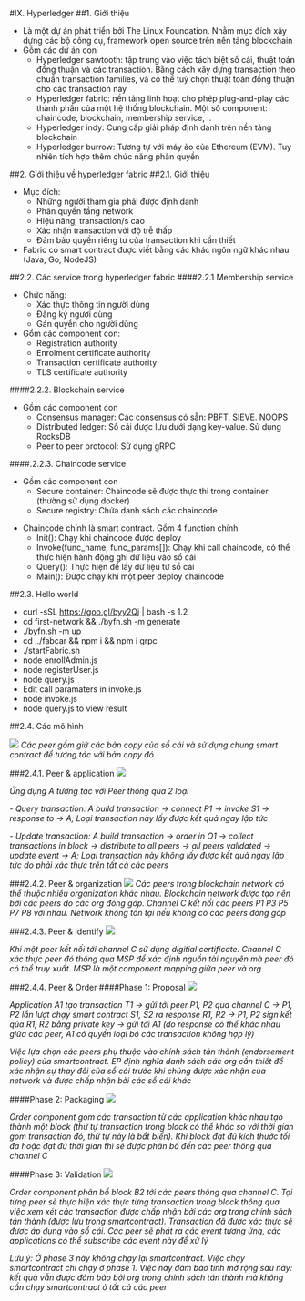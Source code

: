 #IX. Hyperledger
##1. Giới thiệu 
- Là một dự án phát triển bởi The Linux Foundation. Nhằm mục đích xây dựng các bộ công cụ, framework open source trên nền tảng blockchain
- Gồm các dự án con
	- Hyperledger sawtooth: tập trung vào việc tách biệt sổ cái, thuật toán đồng thuận và các transaction. Bằng cách xây dựng transaction theo chuẩn transaction families, và có thể tuỳ chọn thuật toán đồng thuận cho các transaction này
	- Hyperledger fabric: nền tảng linh hoạt cho phép plug-and-play các thành phần của một hệ thống blockchain. Một số component: chaincode, blockchain, membership service, ..
	- Hyperledger indy: Cung cấp giải pháp định danh trên nền tảng blockchain
	- Hyperledger burrow: Tương tự với máy ảo của Ethereum (EVM). Tuy nhiên tích hợp thêm chức năng phân quyền

##2. Giới thiệu về hyperledger fabric
##2.1. Giới thiệu
- Mục đích:
	- Những người tham gia phải được định danh
	- Phân quyền tầng network
	- Hiệu năng, transaction/s cao
	- Xác nhận transaction với độ trễ thấp
	- Đảm bảo quyền riêng tư của transaction khi cần thiết
- Fabric có smart contract được viết bằng các khác ngôn ngữ khác nhau (Java, Go, NodeJS)

##2.2. Các service trong hyperledger fabric
####2.2.1 Membership service

- Chức năng:
	- Xác thực thông tin người dùng
	- Đăng ký người dùng
	- Gán quyền cho người dùng
- Gồm các component con:
	- Registration authority
	- Enrolment certificate authority
	- Transaction certificate authority
	- TLS certificate authority

####2.2.2. Blockchain service
- Gồm các component con
	- Consensus manager: Các consensus có sẵn: PBFT. SIEVE. NOOPS
	- Distributed ledger: Sổ cái được lưu dưới dạng key-value. Sử dụng RocksDB
	- Peer to peer protocol: Sử dụng gRPC

####.2.2.3. Chaincode service
- Gồm các component con
	- Secure container: Chaincode sẽ được thực thi trong container (thường sử dụng docker)
	- Secure registry: Chứa danh sách các chaincode
* Chaincode chính là smart contract. Gồm 4 function chính
	- Init(): Chạy khi chaincode được deploy
	- Invoke(func_name, func_params[]): Chạy khi call chaincode, có thể thực hiện hành động ghi dữ liệu vào sổ cái
	- Query(): Thực hiện để lấy dữ liệu từ sổ cái
	- Main(): Được chạy khi một peer deploy chaincode

##2.3. Hello world
- curl -­sSL https://goo.gl/byy2Qj | bash -­s 1.2
- cd first-network && ./byfn.sh -m generate
-  ./byfn.sh -m up
-  cd ../fabcar && npm i && npm i grpc
-  ./startFabric.sh
-  node enrollAdmin.js
-  node registerUser.js
-  node query.js
-  Edit call paramaters in invoke.js
-  node invoke.js
-  node query.js to view result

##2.4. Các mô hình

![](https://hyperledger-fabric.readthedocs.io/en/release-1.2/_images/peers.diagram.1.png)
*Các peer gồm giữ các bản copy của sổ cái và sử dụng chung smart contract để tương tác với bản copy đó*

###2.4.1. Peer & application
![](https://hyperledger-fabric.readthedocs.io/en/release-1.2/_images/peers.diagram.6.png)

*Ứng dụng A tương tác với Peer thông qua 2 loại*

*- Query transaction: A build transaction -> connect P1 -> invoke S1 -> response to -> A; Loại transaction này lấy được kết quả ngay lập tức*

*- Update transaction: A build transaction -> order in O1 -> collect transactions in block -> distribute to all peers -> all peers validated -> update event -> A; Loại transaction này không lấy được kết quả ngay lập tức do phải xác thực trên tất cả các peers*

###2.4.2. Peer & organization
![](https://hyperledger-fabric.readthedocs.io/en/release-1.2/_images/peers.diagram.8.png)
*Các peers trong blockchain network có thể thuộc nhiều organization khác nhau. Blockchain network được tạo nên bởi các peers do các org đóng góp. Channel C kết nối các peers P1 P3 P5 P7 P8 với nhau. Network không tồn tại nếu không có các peers đóng góp*

###2.4.3. Peer & Identify
![](https://hyperledger-fabric.readthedocs.io/en/release-1.2/_images/peers.diagram.9.png)

*Khi một peer kết nối tới channel C sử dụng digitial certificate. Channel C xác thực peer đó thông qua MSP để xác định nguồn tài nguyên mà peer đó có thể truy xuất. MSP là một component mapping giữa peer và org*

###2.4.4. Peer & Order
####Phase 1: Proposal
![](https://hyperledger-fabric.readthedocs.io/en/release-1.2/_images/peers.diagram.10.png)

*Application A1 tạo transaction T1 -> gửi tới peer P1, P2 qua channel C -> P1, P2 lần lượt chạy smart contract S1, S2 ra response R1, R2 -> P1, P2 sign kết qủa R1, R2 bằng private key -> gửi tới A1 (do response có thể khác nhau giữa các peer, A1 có quyền loại bỏ các transaction không hợp lý)*

*Việc lựa chọn các peers phụ thuộc vào chính sách tán thành (endorsement policy) của smartcontract. EP định nghĩa danh sách các org cần thiết để xác nhận sự thay đổi của sổ cái trước khi chúng được xác nhận của network và được chấp nhận bởi các sổ cái khác*

####Phase 2: Packaging
![](https://hyperledger-fabric.readthedocs.io/en/release-1.2/_images/peers.diagram.11.png)

*Order component gom các transaction từ các application khác nhau tạo thành một block (thứ tự transaction trong block có thể khác so với thời gian gom transaction đó, thứ tự này là bất biến). Khi block đạt đủ kích thước tối đa hoặc đạt đủ thời gian thì sẽ được phân bổ đến các peer thông qua channel C*

####Phase 3: Validation
![](https://hyperledger-fabric.readthedocs.io/en/release-1.2/_images/peers.diagram.12.png)

*Order component phân bổ block B2 tới các peers thông qua channel C. Tại từng peer sẽ thực hiện xác thực từng transaction trong block thông qua việc xem xét các transaction được chấp nhận bởi các org trong chính sách tán thành (được lưu trong smartcontract). Transaction đã được xác thực sẽ được áp dụng vào sổ cái. Các peer sẽ phát ra các event tương ứng, các applications có thể subscribe các event này để xử lý*

*Lưu ý: Ở phase 3 này không chạy lại smartcontract. Việc chạy smartcontract chỉ chạy ở phase 1. Việc này đảm bảo tính mở rộng sau này: kết quả vẫn được đảm bảo bởi org trong chính sách tán thành mà không cần chạy smartcontract ở tất cả các peer*